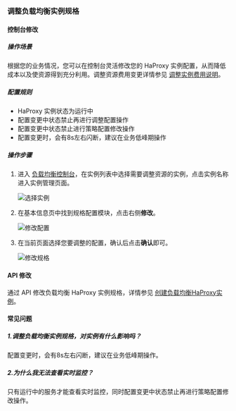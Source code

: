 ### 调整负载均衡实例规格

#### 控制台修改

##### 操作场景

根据您的业务情况，您可以在控制台灵活修改您的 HaProxy 实例配置，从而降低成本以及使资源得到充分利用。调整资源费用变更详情参见 [调整实例费用说明](F:\首云工作相关\PaaS产品线\弹性计算产品\负载均衡\用户操作手册\HaProxy\02.购买指南\03.调整实例规格费用说明.md)。

##### 配置规则

- HaProxy 实例状态为运行中
- 配置变更中状态禁止再进行调整配置操作
- 配置变更中状态禁止进行策略配置修改操作
- 配置变更时，会有8s左右闪断，建议在业务低峰期操作

##### 操作步骤

1. 进入 [负载均衡控制台](https://console.capitalonline.net/loadbalancers)，在实例列表中选择需要调整资源的实例，点击实例名称进入实例管理页面。

   ![选择实例](..\..\pic\调整实例-选择实例.png)

2. 在基本信息页中找到规格配置模块，点击右侧**修改**。

   ![修改配置](..\..\pic\调整实例-修改配置.png)

3. 在当前页面选择您要调整的配置，确认后点击**确认**即可。

   ![修改规格](..\..\pic\调整实例-修改规格.png)

#### API 修改

通过 API 修改负载均衡 HaProxy 实例规格，详情参见 [创建负载均衡HaProxy实例](F:\首云工作相关\PaaS产品线\弹性计算产品\负载均衡\用户操作手册\HaProxy\09.API文档\02.实例相关接口\05.修改负载均衡HaProxy实例规格.md)。

#### 常见问题

##### 1.调整负载均衡实例规格，对实例有什么影响吗？

配置变更时，会有8s左右闪断，建议在业务低峰期操作。

##### 2.为什么我无法查看实时监控？

只有运行中的服务才能查看实时监控，同时配置变更中状态禁止再进行策略配置修改操作。
